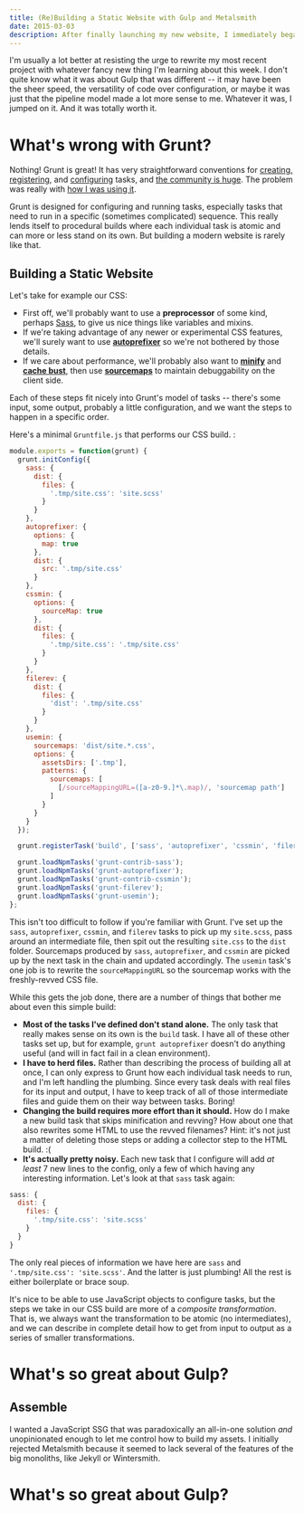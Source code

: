 ```yaml
---
title: (Re)Building a Static Website with Gulp and Metalsmith
date: 2015-03-03
description: After finally launching my new website, I immediately began ripping out my build system and static site generator in favor of a pipelined approach.
---
```


<p class="lead">I'm usually a lot better at resisting the urge to rewrite my most recent project with whatever fancy new thing I'm learning about this week. I don't quite know what it was about Gulp that was different -- it may have been the sheer speed, the versatility of code over configuration, or maybe it was just that the pipeline model made a lot more sense to me. Whatever it was, I jumped on it. And it was totally worth it.</p>

# What's wrong with Grunt?

Nothing! Grunt is great! It has very straightforward conventions for [creating, registering](http://gruntjs.com/creating-tasks), and [configuring](http://gruntjs.com/configuring-tasks) tasks, and [the community is huge](http://gruntjs.com/plugins). The problem was really with [how I was using it](https://github.com/doingweb/chrisdoingweb.com/blob/54bc6ca8613cb1bbeda0c61b9181835475db9541/Gruntfile.js).

Grunt is designed for configuring and running tasks, especially tasks that need to run in a specific (sometimes complicated) sequence. This really lends itself to procedural builds where each individual task is atomic and can more or less stand on its own. But building a modern website is rarely like that.

## Building a Static Website

Let's take for example our CSS:

 * First off, we'll probably want to use a **preprocessor** of some kind, perhaps [Sass](http://sass-lang.com/), to give us nice things like variables and mixins.
 * If we're taking advantage of any newer or experimental CSS features, we'll surely want to use [**autoprefixer**](https://github.com/postcss/autoprefixer) so we're not bothered by those details.
 * If we care about performance, we'll probably also want to [**minify**](https://developers.google.com/speed/docs/insights/MinifyResources) and [**cache bust**](https://developers.google.com/web/fundamentals/performance/optimizing-content-efficiency/http-caching#invalidating-and-updating-cached-responses), then use [**sourcemaps**](https://developer.chrome.com/devtools/docs/css-preprocessors) to maintain debuggability on the client side.

Each of these steps fit nicely into Grunt's model of tasks -- there's some input, some output, probably a little configuration, and we want the steps to happen in a specific order.

Here's a minimal `Gruntfile.js` that performs our CSS build. :

```js
module.exports = function(grunt) {
  grunt.initConfig({
    sass: {
      dist: {
        files: {
          '.tmp/site.css': 'site.scss'
        }
      }
    },
    autoprefixer: {
      options: {
        map: true
      },
      dist: {
        src: '.tmp/site.css'
      }
    },
    cssmin: {
      options: {
        sourceMap: true
      },
      dist: {
        files: {
          '.tmp/site.css': '.tmp/site.css'
        }
      }
    },
    filerev: {
      dist: {
        files: {
          'dist': '.tmp/site.css'
        }
      }
    },
    usemin: {
      sourcemaps: 'dist/site.*.css',
      options: {
        assetsDirs: ['.tmp'],
        patterns: {
          sourcemaps: [
            [/sourceMappingURL=([a-z0-9.]*\.map)/, 'sourcemap path']
          ]
        }
      }
    }
  });

  grunt.registerTask('build', ['sass', 'autoprefixer', 'cssmin', 'filerev', 'usemin']);

  grunt.loadNpmTasks('grunt-contrib-sass');
  grunt.loadNpmTasks('grunt-autoprefixer');
  grunt.loadNpmTasks('grunt-contrib-cssmin');
  grunt.loadNpmTasks('grunt-filerev');
  grunt.loadNpmTasks('grunt-usemin');
};
```

This isn't too difficult to follow if you're familiar with Grunt. I've set up the `sass`, `autoprefixer`, `cssmin`, and `filerev` tasks to pick up my `site.scss`, pass around an intermediate file, then spit out the resulting `site.css` to the `dist` folder. Sourcemaps produced by `sass`, `autoprefixer`, and `cssmin` are picked up by the next task in the chain and updated accordingly. The `usemin` task's one job is to rewrite the `sourceMappingURL` so the sourcemap works with the freshly-revved CSS file.

While this gets the job done, there are a number of things that bother me about even this simple build:

 * **Most of the tasks I've defined don't stand alone.** The only task that really makes sense on its own is the `build` task. I have all of these other tasks set up, but for example, `grunt autoprefixer` doesn't do anything useful (and will in fact fail in a clean environment).
 * **I have to herd files.** Rather than describing the process of building all at once, I can only express to Grunt how each individual task needs to run, and I'm left handling the plumbing. Since every task deals with real files for its input and output, I have to keep track of all of those intermediate files and guide them on their way between tasks. Boring!
 * **Changing the build requires more effort than it should.** How do I make a new build task that skips minification and revving? How about one that also rewrites some HTML to use the revved filenames? Hint: it's not just a matter of deleting those steps or adding a collector step to the HTML build. :(
 * **It's actually pretty noisy.** Each new task that I configure will add *at least* 7 new lines to the config, only a few of which having any interesting information. Let's look at that `sass` task again:

```js
sass: {
  dist: {
    files: {
      '.tmp/site.css': 'site.scss'
    }
  }
}
```

The only real pieces of information we have here are `sass` and `'.tmp/site.css': 'site.scss'`. And the latter is just plumbing! All the rest is either boilerplate or brace soup.

It's nice to be able to use JavaScript objects to configure tasks, but the steps we take in our CSS build are more of a *composite transformation*. That is, we always want the transformation to be atomic (no intermediates), and we can describe in complete detail how to get from input to output as a series of smaller transformations.

# What's so great about Gulp?

## Assemble

I wanted a JavaScript SSG that was paradoxically an all-in-one solution *and* unopinionated enough to let me control how to build my assets. I initially rejected Metalsmith because it seemed to lack several of the features of the big monoliths, like Jekyll or Wintersmith.

# What's so great about Gulp?
